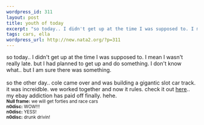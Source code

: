 ```yaml
--- 
wordpress_id: 311
layout: post
title: youth of today
excerpt: "so today.. I didn't get up at the time I was supposed to. I mean I wasn't really late. but I had planned to get up and do something. I don't know what.. but I am sure there was something.so the other day.. cole came over and was building a gigantic slot car track. it was increidble. we worked together and now it rules. check it out "
tags: cars, ella
wordpress_url: http://new.nata2.org/?p=311
---
```

so today.. I didn't get up at the time I was supposed to. I mean I wasn't really late. but I had planned to get up and do something. I don't know what.. but I am sure there was something.<br>
<br>
so the other day.. cole came over and was building a gigantic slot car track. it was increidble. we worked together and now it rules. check it out <a href="http://nata2.info/?path=pictures%2Fmisc%2Fslotcars">here</a>.. my ebay addiction has paid off finally. hehe.<br>
<small><b>Null frame:</b> we will get forties and race cars<br>
<b>n0disc:</b> WOW!!!<br>
<b>n0disc:</b> YESS!<br>
<b>n0disc:</b> drunk drivin!</small><br>
